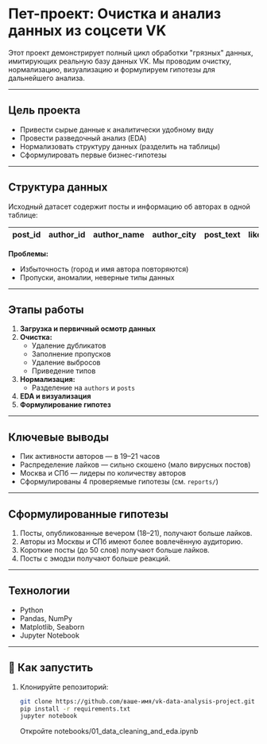 # Пет-проект: Очистка и анализ данных из соцсети VK

Этот проект демонстрирует полный цикл обработки "грязных" данных, имитирующих реальную базу данных VK. Мы проводим очистку, нормализацию, визуализацию и формулируем гипотезы для дальнейшего анализа.

---

## Цель проекта

- Привести сырые данные к аналитически удобному виду
- Провести разведочный анализ (EDA)
- Нормализовать структуру данных (разделить на таблицы)
- Сформулировать первые бизнес-гипотезы

---

## Структура данных

Исходный датасет содержит посты и информацию об авторах в одной таблице:

| post_id | author_id | author_name | author_city | post_text | likes | shares | post_date       | group_id |
|---------|-----------|-------------|-------------|-----------|-------|--------|-----------------|----------|

**Проблемы:**
- Избыточность (город и имя автора повторяются)
- Пропуски, аномалии, неверные типы данных

---

## Этапы работы

1. **Загрузка и первичный осмотр данных**
2. **Очистка:**
   - Удаление дубликатов
   - Заполнение пропусков
   - Удаление выбросов
   - Приведение типов
3. **Нормализация:**
   - Разделение на `authors` и `posts`
4. **EDA и визуализация**
5. **Формулирование гипотез**

---

## Ключевые выводы

- Пик активности авторов — в 19–21 часов
- Распределение лайков — сильно скошено (мало вирусных постов)
- Москва и СПб — лидеры по количеству авторов
- Сформулированы 4 проверяемые гипотезы (см. `reports/`)

---

## Сформулированные гипотезы

1. Посты, опубликованные вечером (18–21), получают больше лайков.
2. Авторы из Москвы и СПб имеют более вовлечённую аудиторию.
3. Короткие посты (до 50 слов) получают больше лайков.
4. Посты с эмодзи получают больше реакций.

---

## Технологии

- Python
- Pandas, NumPy
- Matplotlib, Seaborn
- Jupyter Notebook

---

## 🚀 Как запустить

1. Клонируйте репозиторий:
   ```bash
   git clone https://github.com/ваше-имя/vk-data-analysis-project.git
   pip install -r requirements.txt
   jupyter notebook
   ```
   Откройте notebooks/01_data_cleaning_and_eda.ipynb
